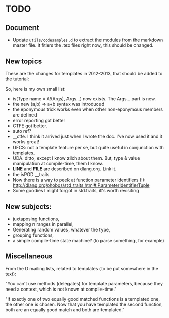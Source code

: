 # TODO

## Document

* Update `utils/codesamples.d` to extract the modules from the markdown master file.
It fitlers the .tex files right now, this should be changed.

## New topics

These are the changes for templates in 2012-2013, that should be added to the tutorial:

So, here is my own small list:

* is(Type name = A!(Args), Args...) now exists. The Args... part is new.
* the new (a,b) => a+b syntax was introduced
* the eponymous trick works even when other non-eponymous members are defined
* error reporting got better
* CTFE got better.
* auto ref?
* __ctfe. I think it arrived just when I wrote the doc. I've now used it and it works great!
* UFCS: not a template feature per se, but quite useful in conjunction with templates.
* UDA. ditto, except I know zilch about them. But, type & value manipulation at compile-time, them I know.
* __LINE__ and __FILE__ are described on dlang.org. Link it.
* the isPOD __traits
* Now there is a way to peek at function parameter identifiers (!): http://dlang.org/phobos/std_traits.html#.ParameterIdentifierTuple
* Some goodies I might forgot in std.traits, it's worth revisiting

## New subjects:

* juxtaposing functions,
* mapping n ranges in parallel,
* Generating random values, whatever the type,
* grouping functions,
* a simple compile-time state machine? (to parse something, for example)


## Miscellaneous

From the D mailing lists, related to templates (to be put somewhere in the text):

"You can't use methods (delegates) for template parameters, because they need a context, which is not known at compile-time."

"If exactly one of two equally good matched functions is a templated one, the other one is chosen. Now that you have templated the second function, both are an equally good match and both are templated."
